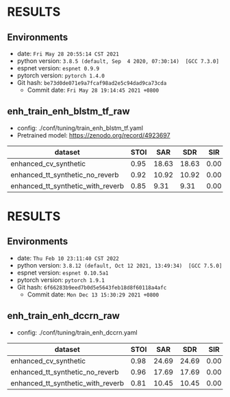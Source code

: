 <!-- Generated by ./scripts/utils/show_enh_score.sh -->
# RESULTS
## Environments
- date: `Fri May 28 20:55:14 CST 2021`
- python version: `3.8.5 (default, Sep  4 2020, 07:30:14)  [GCC 7.3.0]`
- espnet version: `espnet 0.9.9`
- pytorch version: `pytorch 1.4.0`
- Git hash: `be73d0de071e9a7fcaf98ad2e5c94dad9ca73cda`
  - Commit date: `Fri May 28 19:14:45 2021 +0800`


## enh_train_enh_blstm_tf_raw

 - config: ./conf/tuning/train_enh_blstm_tf.yaml
 - Pretrained model: https://zenodo.org/record/4923697

| dataset                           | STOI | SAR   | SDR   | SIR  |
| --------------------------------- | ---- | ----- | ----- | ---- |
| enhanced_cv_synthetic             | 0.95 | 18.63 | 18.63 | 0.00 |
| enhanced_tt_synthetic_no_reverb   | 0.92 | 10.92 | 10.92 | 0.00 |
| enhanced_tt_synthetic_with_reverb | 0.85 | 9.31  | 9.31  | 0.00 |

<!-- Generated by ./scripts/utils/show_enh_score.sh -->
# RESULTS
## Environments
- date: `Thu Feb 10 23:11:40 CST 2022`
- python version: `3.8.12 (default, Oct 12 2021, 13:49:34)  [GCC 7.5.0]`
- espnet version: `espnet 0.10.5a1`
- pytorch version: `pytorch 1.9.1`
- Git hash: `6f66283b9eed7b0d5e5643feb18d8f60118a4afc`
  - Commit date: `Mon Dec 13 15:30:29 2021 +0800`


## enh_train_enh_dccrn_raw

- config: ./conf/tuning/train_enh_dccrn.yaml

| dataset                           | STOI | SAR   | SDR   | SIR  |
| --------------------------------- | ---- | ----- | ----- | ---- |
| enhanced_cv_synthetic             | 0.98 | 24.69 | 24.69 | 0.00 |
| enhanced_tt_synthetic_no_reverb   | 0.96 | 17.69 | 17.69 | 0.00 |
| enhanced_tt_synthetic_with_reverb | 0.81 | 10.45 | 10.45 | 0.00 |
